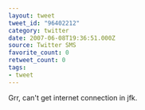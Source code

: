 ```yaml
---
layout: tweet
tweet_id: "96402212"
category: twitter
date: 2007-06-08T19:36:51.000Z
source: Twitter SMS
favorite_count: 0
retweet_count: 0
tags:
- tweet
---
```


Grr, can't get internet connection in jfk.
